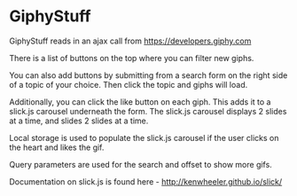 # GiphyStuff

GiphyStuff reads in an ajax call from https://developers.giphy.com

There is a list of buttons on the top where you can filter new giphs.

You can also add buttons by submitting from a search form on the right side of a topic of your choice. Then click the topic and giphs will load.

Additionally, you can click the like button on each giph. This adds it to a slick.js carousel underneath the form. The slick.js carousel displays 2 slides at a time, and slides 2 slides at a time.

Local storage is used to populate the slick.js carousel if the user clicks on the heart and likes the gif.

Query parameters are used for the search and offset to show more gifs.

Documentation on slick.js is found here - http://kenwheeler.github.io/slick/